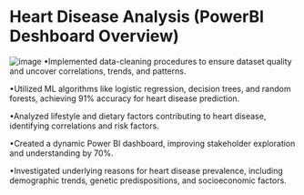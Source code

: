 # Heart Disease Analysis (PowerBI Deshboard Overview)

![image](https://github.com/user-attachments/assets/cd29b0b9-4493-46fd-bb16-f5b9272a5ec0)
•Implemented data-cleaning procedures to ensure dataset quality and uncover correlations, trends, and patterns.

•Utilized ML algorithms like logistic regression, decision trees, and random forests, achieving 91% accuracy for heart disease prediction.

•Analyzed lifestyle and dietary factors contributing to heart disease, identifying correlations and risk factors.

•Created a dynamic Power BI dashboard, improving stakeholder exploration and understanding by 70%.

•Investigated underlying reasons for heart disease prevalence, including demographic trends, genetic predispositions, and socioeconomic factors.

